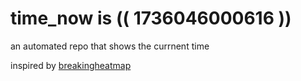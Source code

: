 # time_now is (( 1736046000616 ))

an automated repo that shows the currnent time

inspired by [breakingheatmap](https://github.com/breakingheatmap/breakingheatmap)